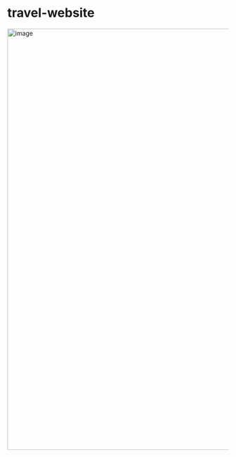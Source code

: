 # travel-website
<img width="960" alt="image" src="https://user-images.githubusercontent.com/126335732/232716895-9053d6f4-bf55-4ba5-b26e-ae53d90ad2ef.png">
